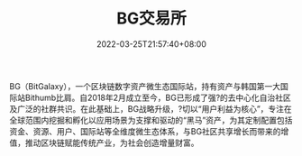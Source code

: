 ﻿---
weight: 
title: "BG交易所"
description: "BG（BitGalaxy），一个区块链数…"
date: 2022-03-25T21:57:40+08:00
lastmod: 2022-03-25T16:45:40+08:00
draft: false
authors: ["Metabd"]
featuredImage: "bgjiaoyisuo.webp"
link: ""
tags: ["交易所","BG交易所"]
categories: ["navigation"]
navigation: ["交易所"]
lightgallery: true
toc: true
pinned: false
recommend: false
recommend1: false
---
BG（BitGalaxy），一个区块链数字资产微生态国际站，持有资产与韩国第一大国际站Bithumb比肩。自2018年2月成立至今，BG已形成了强?的去中心化自治社区及广泛的社群共识。在此基础上，BG战略升级，?切以“用户利益为核心”，专注在全球范围内挖掘和孵化以应用场景为支撑和驱动的“黑马”资产，为其定制配置包括资金、资源、用户、国际站等全维度微生态体系，与BG社区共享增长而带来的增值，推动区块链赋能传统产业，为社会创造增量财富。
